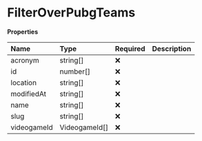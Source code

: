 # FilterOverPubgTeams

**Properties**

| Name        | Type          | Required | Description |
| :---------- | :------------ | :------- | :---------- |
| acronym     | string[]      | ❌       |             |
| id          | number[]      | ❌       |             |
| location    | string[]      | ❌       |             |
| modifiedAt  | string[]      | ❌       |             |
| name        | string[]      | ❌       |             |
| slug        | string[]      | ❌       |             |
| videogameId | VideogameId[] | ❌       |             |
